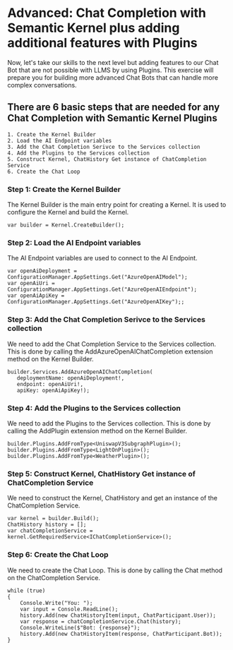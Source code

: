 ﻿# Advanced: Chat Completion with Semantic Kernel plus adding additional features with Plugins
Now, let's take our skills to the next level but adding features to our Chat Bot that are not possible with LLMS by using Plugins.  This exercise will prepare you for building more advanced Chat Bots that can handle more complex conversations.

## There are 6 basic steps that are needed for any Chat Completion with Semantic Kernel Plugins
    1. Create the Kernel Builder
	2. Load the AI Endpoint variables
	3. Add the Chat Completion Serivce to the Services collection
	4. Add the Plugins to the Services collection
	5. Construct Kernel, ChatHistory Get instance of ChatCompletion Service
	6. Create the Chat Loop

### Step 1: Create the Kernel Builder
The Kernel Builder is the main entry point for creating a Kernel.  It is used to configure the Kernel and build the Kernel.

    var builder = Kernel.CreateBuilder();

### Step 2: Load the AI Endpoint variables
The AI Endpoint variables are used to connect to the AI Endpoint.  

	var openAiDeployment = ConfigurationManager.AppSettings.Get("AzureOpenAIModel");
    var openAiUri = ConfigurationManager.AppSettings.Get("AzureOpenAIEndpoint");
    var openAiApiKey = ConfigurationManager.AppSettings.Get("AzureOpenAIKey");;

### Step 3: Add the Chat Completion Serivce to the Services collection
We need to add the Chat Completion Service to the Services collection.  This is done by calling the AddAzureOpenAIChatCompletion extension method on the Kernel Builder.

    builder.Services.AddAzureOpenAIChatCompletion(
       deploymentName: openAiDeployment!,
       endpoint: openAiUri!,
       apiKey: openAiApiKey!);

### Step 4: Add the Plugins to the Services collection
We need to add the Plugins to the Services collection.  This is done by calling the AddPlugin extension method on the Kernel Builder.

	builder.Plugins.AddFromType<UniswapV3SubgraphPlugin>();
    builder.Plugins.AddFromType<LightOnPlugin>();
    builder.Plugins.AddFromType<WeatherPlugin>();

### Step 5: Construct Kernel, ChatHistory Get instance of ChatCompletion Service
We need to construct the Kernel, ChatHistory and get an instance of the ChatCompletion Service.

	var kernel = builder.Build();
    ChatHistory history = [];
    var chatCompletionService = kernel.GetRequiredService<IChatCompletionService>();

### Step 6: Create the Chat Loop
We need to create the Chat Loop.  This is done by calling the Chat method on the ChatCompletion Service.

	while (true)
	{
		Console.Write("You: ");
		var input = Console.ReadLine();
		history.Add(new ChatHistoryItem(input, ChatParticipant.User));
		var response = chatCompletionService.Chat(history);
		Console.WriteLine($"Bot: {response}");
		history.Add(new ChatHistoryItem(response, ChatParticipant.Bot));
	}
